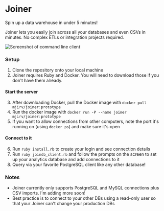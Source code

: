 # Joiner
Spin up a data warehouse in under 5 minutes!

Joiner lets you easily join across all your databases and even CSVs in minutes. No complex ETLs or integration projects required.

![Screenshot of command line client](https://i.imgur.com/HyaJ6VG.png)

### Setup
1. Clone the repository onto your local machine
2. Joiner requires Ruby and Docker. You will need to download those if you don't have them already.
#### Start the server
3. After downloading Docker, pull the Docker image with `docker pull mjirv/joiner:prototype`
4. Run the docker image with `docker run -P --name joiner mjirv/joiner:prototype`
5. If you want to allow connections from other computers, note the port it's running on (using `docker ps`) and make sure it's open
#### Connect to it
6. Run `ruby install.rb` to create your login and see connection details
7. Run `ruby joindb_client.rb` and follow the prompts on the screen to set up your analytics database and add connections to it
8. Query via your favorite PostgreSQL client like any other database!

### Notes
- Joiner currently only supports PostgreSQL and MySQL connections plus CSV imports. I'm adding more soon!
- Best practice is to connect to your other DBs using a read-only user so that your Joiner can't change your production DBs
